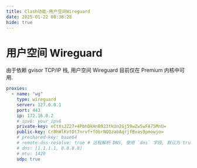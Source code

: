 ```yaml
---
title: Clash功能-用户空间Wireguard
date: 2025-01-22 00:38:28
hide: true
---
```


# 用户空间 Wireguard

由于依赖 gvisor TCP/IP 栈, 用户空间 Wireguard 目前仅在 Premium 内核中可用.

```yaml
proxies:
  - name: "wg"
    type: wireguard
    server: 127.0.0.1
    port: 443
    ip: 172.16.0.2
    # ipv6: your_ipv6
    private-key: eCtXsJZ27+4PbhDkHnB923tkUn2Gj59wZw5wFA75MnU=
    public-key: Cr8hWlKvtDt7nrvf+f0brNQQzabAqrjfBvas9pmowjo=
    # preshared-key: base64
    # remote-dns-resolve: true # 远程解析 DNS, 使用 `dns` 字段, 默认为 true
    # dns: [1.1.1.1, 8.8.8.8]
    # mtu: 1420
    udp: true
```
